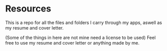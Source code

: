 # Resources
This is a repo for all the files and folders I carry through my apps, aswell as my resume and cover letter.

(Some of the things in here are not mine need a license to be used)
Feel free to use my resume and cover letter or anything made by me.
